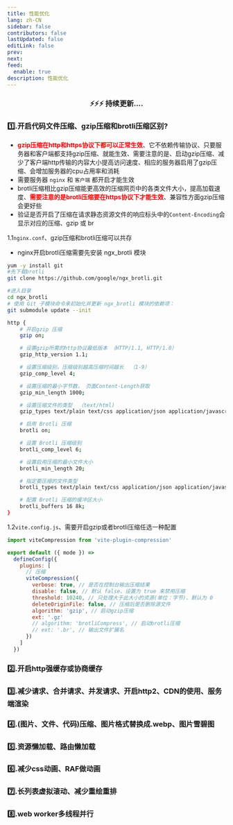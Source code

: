 ```yaml
---
title: 性能优化
lang: zh-CN
sidebar: false
contributors: false
lastUpdated: false
editLink: false
prev: 
next: 
feed:
  enable: true
description: 性能优化
---
```


### <p align="center">⚡️⚡️⚡️ 持续更新....</p>

### 1️⃣.开启代码文件压缩、gzip压缩和brotli压缩区别?
- <span class="red_span">gzip压缩在http和https协议下都可以正常生效</span>、它不依赖传输协议、只要服务器和客户端都支持gzip压缩、就能生效、需要注意的是、启动gzip压缩、减少了客户端http传输的内容大小提高访问速度、相应的服务器启用了gzip压缩、会增加服务器的cpu占用率和消耗
- 需要服务器 `nginx` 和 `客户端` 都开启才能生效
- brotli压缩相比gzip压缩能更高效的压缩网页中的各类文件大小，提高加载速度、<span class="red_span">需要注意的是brotli压缩要在https协议下才能生效</span>、兼容性方面gzip压缩会更好些
- 验证是否开启了压缩在请求静态资源文件的响应标头中的`Content-Encoding`会显示对应的压缩、gzip 或 br

1.1`nginx.conf`、gzip压缩和brotli压缩可以共存
- nginx开启brotli压缩需要先安装 ngx_brotli 模块
```bash
yum -y install git
#先下载brotli
git clone https://github.com/google/ngx_brotli.git

#进入目录
cd ngx_brotli
# 使用 Git 子模块命令来初始化并更新 ngx_brotli 模块的依赖项：
git submodule update --init
```

```sh
http {
    # 开启gzip 压缩
    gzip on;

    # 设置gzip所需的http协议最低版本 （HTTP/1.1, HTTP/1.0）
    gzip_http_version 1.1;

    # 设置压缩级别，压缩级别越高压缩时间越长  （1-9）
    gzip_comp_level 4;

    # 设置压缩的最小字节数， 页面Content-Length获取
    gzip_min_length 1000;

    # 设置压缩文件的类型  （text/html)
    gzip_types text/plain text/css application/json application/javascript text/xml application/xml application/xml+rss text/javascript;

    # 启用 Brotli 压缩
    brotli on;

    # 设置 Brotli 压缩级别
    brotli_comp_level 6;

    # 设置启用压缩的最小文件大小
    brotli_min_length 20;

    # 指定要压缩的文件类型
    brotli_types text/plain text/css application/json application/javascript text/xml application/xml application/xml+rss text/javascript image/svg+xml;

    # 配置 Brotli 压缩的缓冲区大小
    brotli_buffers 16 8k;
}
```

1.2`vite.config.js`、需要开启gzip或者brotli压缩任选一种配置
```js
import viteCompression from 'vite-plugin-compression'

export default ({ mode }) =>
  defineConfig({
    plugins: [
      // 压缩
      viteCompression({
        verbose: true, // 是否在控制台输出压缩结果
        disable: false, // 默认 false、设置为 true 来禁用压缩
        threshold: 10240, // 只处理大于此大小的资源(单位：字节)、默认为 0
        deleteOriginFile: false, // 压缩后是否删除源文件
        algorithm: 'gzip', // 启动gzip压缩
        ext: '.gz'
        // algorithm: 'brotliCompress', // 启动brotli压缩
        // ext: '.br', // 输出文件扩展名
      })
    ]
  })
```


### 2️⃣.开启http强缓存或协商缓存

### 3️⃣.减少请求、合并请求、并发请求、开启http2、CDN的使用、服务端渲染

### 4️⃣.(图片、文件、代码)压缩、图片格式替换成.webp、图片雪碧图

### 5️⃣.资源懒加载、路由懒加载

### 6️⃣.减少css动画、RAF做动画

### 7️⃣.长列表虚拟滚动、减少重绘重排

### 8️⃣.web worker多线程并行
<!-- 

### 9️⃣.
### 🔟. -->

<style>
  .red_span {
    color: red;
    font-weight: bold;
  }
</style>